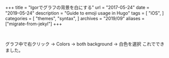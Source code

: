 +++
title = "Igorでグラフの背景を白にする"
url = "2017-05-24"
date = "2019-05-24"
description = "Guide to emoji usage in Hugo"
tags = [
    "iOS",
]
categories = [
    "themes",
    "syntax",
]
archives = "2019/09"
aliases = ["migrate-from-jekyl"]
+++

<br>

グラフ中で右クリック -> Colors -> both background -> 白色を選択
これでできました。
